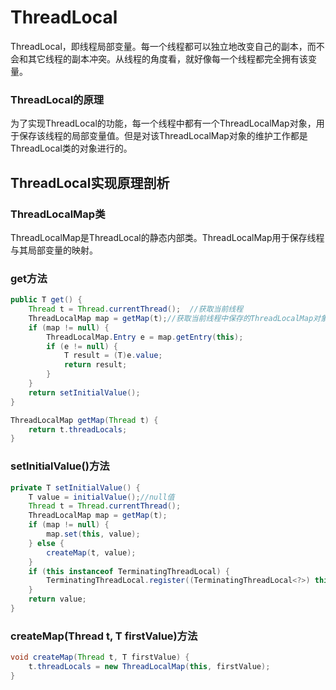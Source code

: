 # ThreadLocal

ThreadLocal，即线程局部变量。每一个线程都可以独立地改变自己的副本，而不会和其它线程的副本冲突。从线程的角度看，就好像每一个线程都完全拥有该变量。 

### ThreadLocal的原理

为了实现ThreadLocal的功能，每一个线程中都有一个ThreadLocalMap对象，用于保存该线程的局部变量值。但是对该ThreadLocalMap对象的维护工作都是ThreadLocal类的对象进行的。

## ThreadLocal实现原理剖析

### ThreadLocalMap类

ThreadLocalMap是ThreadLocal的静态内部类。ThreadLocalMap用于保存线程与其局部变量的映射。



### get方法

```java
public T get() {
    Thread t = Thread.currentThread();  //获取当前线程
    ThreadLocalMap map = getMap(t);//获取当前线程中保存的ThreadLocalMap对象
    if (map != null) {
        ThreadLocalMap.Entry e = map.getEntry(this);
        if (e != null) {
            T result = (T)e.value;
            return result;
        }
    }
    return setInitialValue();
}
```

```java
ThreadLocalMap getMap(Thread t) {
    return t.threadLocals;
}
```

### setInitialValue()方法

```java
private T setInitialValue() {
    T value = initialValue();//null值
    Thread t = Thread.currentThread();
    ThreadLocalMap map = getMap(t);
    if (map != null) {
        map.set(this, value);
    } else {
        createMap(t, value);
    }
    if (this instanceof TerminatingThreadLocal) {
        TerminatingThreadLocal.register((TerminatingThreadLocal<?>) this);
    }
    return value;
}
```

### createMap(Thread t, T firstValue)方法

```java
void createMap(Thread t, T firstValue) {
    t.threadLocals = new ThreadLocalMap(this, firstValue);
}
```

